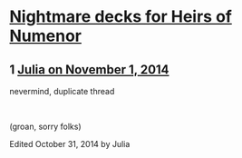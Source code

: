 # [Nightmare decks for Heirs of Numenor](https://community.fantasyflightgames.com/topic/126134-nightmare-decks-for-heirs-of-numenor/)

## 1 [Julia on November 1, 2014](https://community.fantasyflightgames.com/topic/126134-nightmare-decks-for-heirs-of-numenor/?do=findComment&comment=1318323)

nevermind, duplicate thread

 

(groan, sorry folks)

Edited October 31, 2014 by Julia

